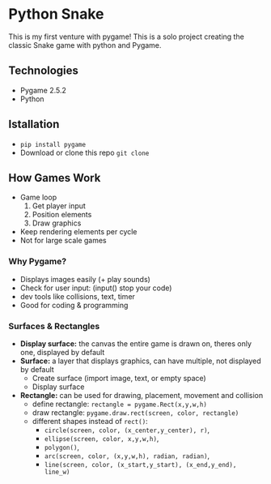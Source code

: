 # Python Snake

This is my first venture with pygame!
This is a solo project creating the classic Snake game with python and Pygame.

## Technologies

- Pygame 2.5.2
- Python

## Istallation

- `pip install pygame`
- Download or clone this repo
  `git clone`

## How Games Work

- Game loop
  1. Get player input
  2. Position elements
  3. Draw graphics
- Keep rendering elements per cycle
- Not for large scale games

### Why Pygame?

- Displays images easily (+ play sounds)
- Check for user input: (input() stop your code)
- dev tools like collisions, text, timer
- Good for coding & programming

### Surfaces & Rectangles

- **Display surface:** the canvas the entire game is drawn on, theres only one, displayed by default
- **Surface:** a layer that displays graphics, can have multiple, not displayed by default
  - Create surface (import image, text, or empty space)
  - Display surface
- **Rectangle:** can be used for drawing, placement, movement and collision
  - define rectangle: `rectangle = pygame.Rect(x,y,w,h)`
  - draw rectangle: `pygame.draw.rect(screen, color, rectangle)`
  - different shapes instead of `rect()`:
    - `circle(screen, color, (x_center,y_center), r)`,
    - `ellipse(screen, color, x,y,w,h)`,
    - `polygon()`,
    - `arc(screen, color, (x,y,w,h), radian, radian)`,
    - `line(screen, color, (x_start,y_start), (x_end,y_end), line_w)`
